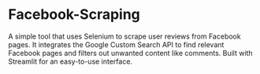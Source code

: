 # Facebook-Scraping
A simple tool that uses Selenium to scrape user reviews from Facebook pages. It integrates the Google Custom Search API to find relevant Facebook pages and filters out unwanted content like comments. Built with Streamlit for an easy-to-use interface.
